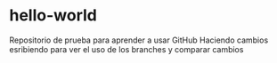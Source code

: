 # hello-world
Repositorio de prueba para aprender a usar GitHub
Haciendo cambios
esribiendo para ver el uso de los branches y comparar cambios
